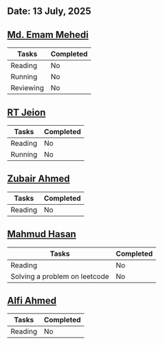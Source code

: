 ## Date: 13 July, 2025

## [Md. Emam Mehedi](https://github.com/mdemammehedi-159)
|Tasks|Completed|
|-------|-----|
|Reading | No|
|Running | No|
|Reviewing | No|
## [RT Jeion](https://github.com/RT-Jeion)
|Tasks|Completed|
|-------|-----|
|Reading | No|
|Running | No|
## [Zubair Ahmed](https://github.com/zubair-rex)
|Tasks|Completed|
|-------|-----|
|Reading | No|
## [Mahmud Hasan](https://github.com/mahmud1223)
|Tasks|Completed|
|-------|-----|
|Reading | No|
|Solving a problem on leetcode | No|
## [Alfi Ahmed](https://github.com/alfiahmed160)
|Tasks|Completed|
|-------|-----|
|Reading | No|
